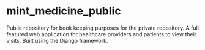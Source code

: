 # mint_medicine_public
Public repository for book keeping purposes for the private repository. A full featured web application for healthcare providers and patients to view their visits. Built using the Django framework.
